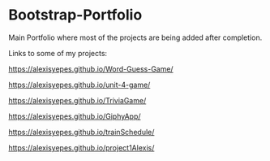 # Bootstrap-Portfolio

Main Portfolio where most of the projects are being added after completion.


Links to some of my projects:

https://alexisyepes.github.io/Word-Guess-Game/

https://alexisyepes.github.io/unit-4-game/

https://alexisyepes.github.io/TriviaGame/

https://alexisyepes.github.io/GiphyApp/

https://alexisyepes.github.io/trainSchedule/

https://alexisyepes.github.io/project1Alexis/
